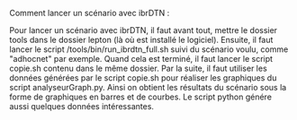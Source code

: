 Comment lancer un scénario avec ibrDTN :

Pour lancer un scénario avec ibrDTN, il faut avant tout, mettre le dossier tools dans le 
dossier lepton (là où est installé le logiciel). Ensuite, il faut lancer le script
/tools/bin/run_ibrdtn_full.sh suivi du scénario voulu, comme "adhocnet" par exemple. Quand cela est
terminé, il faut lancer le script copie.sh contenu dans le même dossier. 
Par la suite, il faut utiliser les données générées par le script copie.sh pour réaliser les graphiques 
du script analyseurGraph.py. Ainsi on obtient les résultats du scénario sous la forme de graphiques en 
barres et de courbes. Le script python génére aussi quelques données intéressantes.
